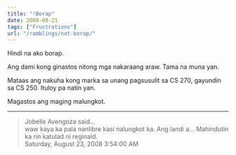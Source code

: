 ```yaml
---
title: "!Borap"
date: 2008-08-21
tags: ["Frustrations"]
url: "/ramblings/not-borap/"
---
```


Hindi na ako borap.

Ang dami kong ginastos nitong mga nakaraang araw. Tama na muna yan.

Mataas ang nakuha kong marka sa unang pagsusulit sa CS 270, gayundin sa CS 250. Ituloy pa natin yan.

Magastos ang maging malungkot.

---

> Jobelle Avengoza said...  
> waw kaya ka pala nanlibre kasi nalungkot ka. Ang landi a... Mahindutin ka rin katulad ni reginald.  
> Saturday, August 23, 2008 3:54:00 AM 